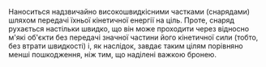 Наноситься надзвичайно високошвидкісними частками (снарядами) шляхом
передачі їхньої кінетичної енергії на ціль. Проте, снаряд рухається
настільки швидко, що він може проходити через відносно м'які об'єкти без
передачі значної частини його кінетичної сили (тобто, без втрати
швидкості) і, як наслідок, завдає таким цілям порівняно менші
пошкодження, ніж тим, що наділені важкою бронею.